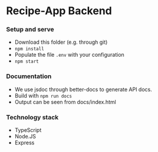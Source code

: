 # Recipe-App Backend

### Setup and serve
- Download this folder (e.g. through git)
- `npm install`
- Populate the file `.env` with your configuration
- `npm start`

### Documentation
- We use jsdoc through better-docs to generate API docs.
- Build with `npm run docs`
- Output can be seen from docs/index.html

### Technology stack
- TypeScript
- Node.JS
- Express
